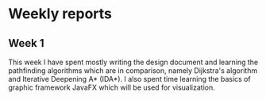 # Weekly reports

## Week 1
This week I have spent mostly writing the design document and learning the pathfinding algorithms which are in comparison, namely Dijkstra's algorithm and Iterative Deepening A* (IDA*). I also spent time learning the basics of graphic framework JavaFX which will be used for visualization.